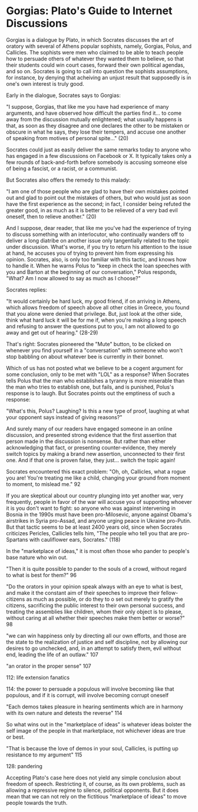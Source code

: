 # Gorgias: Plato's Guide to Internet Discussions


Gorgias is a dialogue by Plato, in which Socrates discusses the art of oratory with several of Athens
popular sophists, namely, Gorgias, Polus, and Callicles.
The sophists were men who claimed to be able to teach people how to persuade others of whatever they wanted them to
believe, so that their students could win court cases, forward their own political agendas, and so on. Socrates is going
to call into question the sophists assumptions, for instance, by denying that acheiving an unjust result that supposedly
is in one's own interest is truly good.

Early in the dialogue, Socrates says to Gorgias:

"I suppose, Gorgias, that like me you have had experience of many arguments, and have observed how difficult the parties find it...
to come away from the discussion mutually enlightened; what usually happens is that, as soon as they disagree and one
declares the other to be mistaken or obscure in what he says, they lose their tempers, and accuse one another of
speaking from motives of personal spite..." (20)

Socrates could just as easily deliver the same remarks today to anyone who has engaged in a few discussions on Facebook or
X. It typically takes only a few rounds of back-and-forth before somebody is accusing someone else of being a fascist,
or a racist, or a communist.

But Socrates also offers the remedy to this malady:

"I am one of those people who are glad to have their own mistakes pointed out and glad to point out the mistakes of
others, but who would just as soon have the first experience as the second; in fact, I consider being refuted the
greater good, in as much as it is better to be relieved of a very bad evil oneself, then to relieve another." (20)

And I suppose, dear reader, that like me you've had the experience of trying to discuss something with an
interlocutor, who continually wanders off to deliver a long diatribe on another
issue only tangentially related to the topic under discussion. What's worse, if you try to return his attention to the
issue at hand, he accuses you of trying to prevent him from expressing his opinion.
Socrates, also, is only too familiar with this tactic, and knows how to handle it. When he warns Polus to "keep in check
the loan speeches with you and Barton at the beginning of our conversation," Polus responds, "What? Am I now allowed to
say as much as I choose?"

Socrates replies:

"It would certainly be hard luck, my good friend, if on arriving in Athens, which allows freedom of speech above all
other cities in Greece, you found that you alone were denied that privilege. But, just look at the other side, think
what hard luck it will be for me if, when you're making a long speech and refusing to answer the questions put to you,
I am not allowed to go away and get out of hearing." (28-29)

That's right: Socrates pioneered the "Mute" button, to be clicked on whenever you find yourself in a "conversation" with
someone who won't stop babbling on about whatever bee is currently in their bonnet.

Which of us has not posted what we believe to be a cogent argument for some conclusion, only to be met with "LOL" as a
response? When Socrates tells Polus that the man who establishes a tyranny is more miserable than the man who tries to establish
one, but fails, and is punished, Polus's response is to laugh. But Socrates points out the emptiness of such a
response: 

"What's this, Polus? Laughing? Is this a new type of proof, laughing at what your opponent says instead of giving reasons?" 

And surely many of our readers have engaged someone in an online discussion, and presented strong evidence
that the first assertion that person made in the discussion is nonsense. But rather than either acknowledging that fact,
or presenting counter-evidence, they merely switch topics by making a brand new assertion, unconnected to their first
one. And if that one is proven false, they just...  switch the topic again!

Socrates encountered this exact problem: "Oh, oh, Callicles, what a rogue you are! You're treating me like a child,
changing your ground from moment to moment, to mislead me." 92

If you are skeptical about our country plunging into yet another war, very frequently, people in favor of the war will
accuse you of supporting whoever it is you don't want to fight: so anyone who was against intervening in Bosnia in the
1990s must have been pro-Milosevic, anyone against Obama's airstrikes in Syria pro-Assad, and anyone urging peace in
Ukraine pro-Putin. But that tactic seems to be at least 2400 years old, since when Socrates criticizes Pericles,
Callicles tells him, "The people who tell you that are pro-Spartans with cauliflower ears, Socrates." (118)



In the "marketplace of ideas," it is most often those who pander to people's base nature who win out.

"Then it is quite possible to pander to the souls of a crowd, without regard to what is best for them?" 96


"Do the orators in your opinion speak always with an eye to what is best, and make it the constant aim of their speeches
to improve their fellow-citizens as much as possible, or do they to o set out merely to gratify the citizens,
sacrificing the public interest to their own personal success, and treating the assemblies like children, whom their
only object is to please, without caring at all whether their speeches make them better or worse?" 98



"we can win happiness only by directing all our own efforts, and those are the state to the realization of justice and
self discipline, not by allowing our desires to go unchecked, and, in an attempt to satisfy them, evil without end,
leading the life of an outlaw." 107

"an orator in the proper sense" 107

112: life extension fanatics


114: the power to persuade a populous will involve becoming like that populous, and if it is corrupt, will involve becoming corrupt oneself


"Each demos takes pleasure in hearing sentiments which are in harmony with its own nature and detests the reverse" 114

So what wins out in the "marketplace of ideas" is whatever ideas bolster the self image of the people in that marketplace, not whichever ideas are true or best.


"That is because the love of demos in your soul, Callicles, is putting up resistance to my argument" 115


 128: pandering


Accepting Plato's case here does not yield any simple conclusion about freedom of speech. Restricting it, of course, as its own problems, such as allowing a repressive regime to silence, political opponents. But it does mean that we can not rely on the fictitious "marketplace of ideas" to move people towards the truth.





